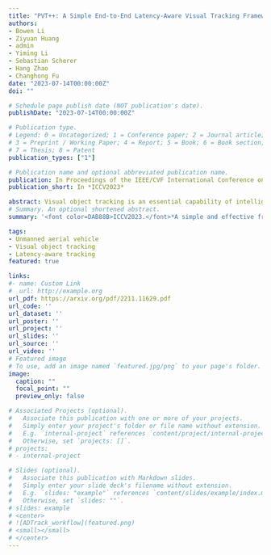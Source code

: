 ```yaml
---
title: "PVT++: A Simple End-to-End Latency-Aware Visual Tracking Framework"
authors:
- Bowen Li
- Ziyuan Huang
- admin
- Yiming Li
- Sebastian Scherer
- Hang Zhao
- Changhong Fu
date: "2023-07-14T00:00:00Z"
doi: ""

# Schedule page publish date (NOT publication's date).
publishDate: "2023-07-14T00:00:00Z"

# Publication type.
# Legend: 0 = Uncategorized; 1 = Conference paper; 2 = Journal article;
# 3 = Preprint / Working Paper; 4 = Report; 5 = Book; 6 = Book section;
# 7 = Thesis; 8 = Patent
publication_types: ["1"]

# Publication name and optional abbreviated publication name.
publication: In Proceedings of the IEEE/CVF International Conference on Computer Vision (ICCV), Paris, France, pp.1-11, 2023.
publication_short: In *ICCV2023*

abstract: Visual object tracking is an essential capability of intelligent robots. Most existing approaches have ignored the online latency that can cause severe performance degradation during real-world processing. Especially for unmanned aerial vehicle, where robust tracking is more challenging and onboard computation is limited, latency issue could be fatal. In this work, we present a simple framework for end-to-end latency-aware tracking, i.e., end-to-end predictive visual tracking (PVT++). PVT++ is capable of turning most leading-edge trackers into predictive trackers by appending an online predictor. Unlike existing solutions that use model-based approaches, our framework is learnable, such that it can take not only motion information as input but it can also take advantage of visual cues or a combination of both. Moreover, since PVT++ is end-to-end optimizable, it can further boost the latency-aware tracking performance by joint training. Additionally, this work presents an extended latency-aware evaluation benchmark for assessing an any-speed tracker in the online setting. Empirical results on robotic platform from aerial perspective show that PVT++ can achieve up to 60% performance gain on various trackers and exhibit better robustness than prior modelbased solution, largely mitigating the degradation brought by latency. Code and models will be made public.
# Summary. An optional shortened abstract.
summary: '<font color=DAB88B>ICCV2023.</font>*A simple and effective framework to realize robust predictive visual tracking.*'

tags:
- Unmanned aerial vehicle
- Visual object tracking
- Latency-aware tracking
featured: true

links:
#- name: Custom Link
#  url: http://example.org
url_pdf: https://arxiv.org/pdf/2211.11629.pdf
url_code: ''
url_dataset: ''
url_poster: ''
url_project: ''
url_slides: ''
url_source: ''
url_video: ''
# Featured image
# To use, add an image named `featured.jpg/png` to your page's folder. 
image:
  caption: ""
  focal_point: ""
  preview_only: false

# Associated Projects (optional).
#   Associate this publication with one or more of your projects.
#   Simply enter your project's folder or file name without extension.
#   E.g. `internal-project` references `content/project/internal-project/index.md`.
#   Otherwise, set `projects: []`.
# projects:
# - internal-project

# Slides (optional).
#   Associate this publication with Markdown slides.
#   Simply enter your slide deck's filename without extension.
#   E.g. `slides: "example"` references `content/slides/example/index.md`.
#   Otherwise, set `slides: ""`.
# slides: example
# <center>
# ![ADTrack_workflow](featured.png)
# <small></small>
# </center>
---
```


